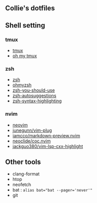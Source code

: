 Collie's dotfiles
---

## Shell setting
### tmux
- [tmux](https://github.com/tmux/tmux) 
- [oh my tmux](https://github.com/gpakosz/.tmux)
### zsh
- [zsh](https://github.com/zsh-users/zsh) 
- [ohmyzsh](https://github.com/ohmyzsh/ohmyzsh) 
- [zsh-you-should-use](https://github.com/MichaelAquilina/zsh-you-should-use) 
- [zsh-autosuggestions](https://github.com/zsh-users/zsh-autosuggestions) 
- [zsh-syntax-highlighting](https://github.com/zsh-users/zsh-syntax-highlighting) 
### nvim  
- [neovim](https://github.com/neovim/neovim)
- [junegunn/vim-plug](https://github.com/junegunn/vim-plug) 
- [iamcco/markdown-preview.nvim](https://github.com/iamcco/markdown-preview.nvim) 
- [neoclide/coc.nvim](https://github.com/neoclide/coc.nvim) 
- [jackguo380/vim-lsp-cxx-highlight](https://github.com/jackguo380/vim-lsp-cxx-highlight) 

## Other tools
- clang-format
- htop
- neofetch
- bat : `alias bat="bat --pager='never'"`
- git

